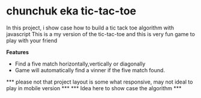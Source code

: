 # chunchuk eka tic-tac-toe
In this project, i show case how to build a tic tack toe algorithm with javascript
This is a my version of the tic-tac-toe and this is very fun game to play with your friend


**Features**
- Find a five match horizontally,vertically or diagonally
- Game will automatically find a vinner if the five match found.

*** please not that project layout is some what responsive, may not ideal to play in mobile version ***
*** Idea here to show case the algorithm ***

